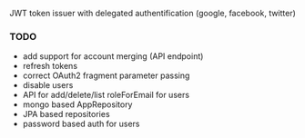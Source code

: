 JWT token issuer with delegated authentification (google, facebook, twitter)

### TODO
- add support for account merging (API endpoint)
- refresh tokens
- correct OAuth2 fragment parameter passing
- disable users
- API for add/delete/list roleForEmail for users
- mongo based AppRepository
- JPA based repositories
- password based auth for users